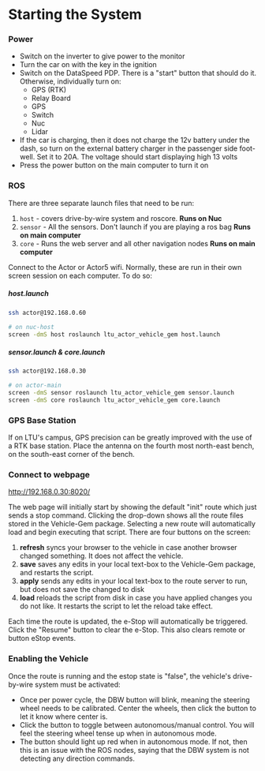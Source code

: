 # Starting the System

### Power

- Switch on the inverter to give power to the monitor
- Turn the car on with the key in the ignition
- Switch on the DataSpeed PDP. There is a "start" button that should do it.
  Otherwise, individually turn on:
  - GPS (RTK)
  - Relay Board
  - GPS
  - Switch
  - Nuc
  - Lidar
- If the car is charging, then it does not charge the 12v battery under the
  dash, so turn on the external battery charger in the passenger side
  foot-well. Set it to 20A. The voltage should start displaying high 13 volts
- Press the power button on the main computer to turn it on

### ROS

There are three separate launch files that need to be run:

1. `host` - covers drive-by-wire system and roscore. **Runs on Nuc**
2. `sensor` - All the sensors. Don't launch if you are playing a ros bag **Runs
   on main computer** 
3. `core` - Runs the web server and all other navigation nodes **Runs on main
   computer**

Connect to the Actor or Actor5 wifi.
Normally, these are run in their own screen session on each computer. To do so:

##### host.launch

```bash
ssh actor@192.168.0.60

# on nuc-host
screen -dmS host roslaunch ltu_actor_vehicle_gem host.launch
```

##### sensor.launch & core.launch

```bash
ssh actor@192.168.0.30

# on actor-main
screen -dmS sensor roslaunch ltu_actor_vehicle_gem sensor.launch
screen -dmS core roslaunch ltu_actor_vehicle_gem core.launch
```

### GPS Base Station

If on LTU's campus, GPS precision can be greatly improved with the use of a RTK
base station. Place the antenna on the fourth most north-east bench, on the
south-east corner of the bench.

### Connect to webpage

<http://192.168.0.30:8020/>

The web page will initially start by showing the default "init" route which just
sends a stop command. Clicking the drop-down shows all the route files stored in
the Vehicle-Gem package. Selecting a new route will automatically load and
begin executing that script. There are four buttons on the screen:
1. **refresh** syncs your browser to the vehicle in case another browser changed
   something. It does not affect the vehicle.
2. **save** saves any edits in your local text-box to the Vehicle-Gem package,
   and restarts the script.
3. **apply** sends any edits in your local text-box to the route server to run,
   but does not save the changed to disk
4. **load** reloads the script from disk in case you have applied changes you do
   not like. It restarts the script to let the reload take effect.

Each time the route is updated, the e-Stop will automatically be triggered.
Click the "Resume" button to clear the e-Stop. This also clears remote or button
eStop events.

### Enabling the Vehicle

Once the route is running and the estop state is "false", the vehicle's
drive-by-wire system must be activated:
- Once per power cycle, the DBW button will blink, meaning the steering wheel
  needs to be calibrated. Center the wheels, then click the button to let it
  know where center is.
- Click the button to toggle between autonomous/manual control. You will feel
  the steering wheel tense up  when in autonomous mode.
- The button should light up red when in autonomous mode. If not, then this is
  an issue with the ROS nodes, saying that the DBW system is not detecting any
  direction commands.
